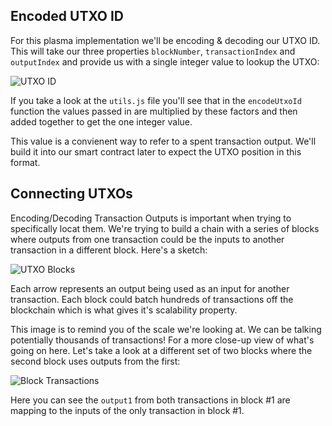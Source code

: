 ## Encoded UTXO ID

For this plasma implementation we'll be encoding & decoding our UTXO ID. This will take our three properties `blockNumber`, `transactionIndex` and `outputIndex` and provide us with a single integer value to lookup the UTXO:

![UTXO ID](https://res.cloudinary.com/divzjiip8/image/upload/v1553559789/utxoid_nosxvu.png)

If you take a look at the `utils.js` file you'll see that  in the `encodeUtxoId` function the values passed in are multiplied by these factors and then added together to get the one integer value.

This value is a convienent way to refer to a spent transaction output. We'll build it into our smart contract later to expect the UTXO position in this format.

## Connecting UTXOs

Encoding/Decoding Transaction Outputs is important when trying to specifically locat them. We're trying to build a chain with a series of blocks where outputs from one transaction could be the inputs to another transaction in a different block. Here's a sketch: 

![UTXO Blocks](https://res.cloudinary.com/divzjiip8/image/upload/v1553804746/TXZoomedOutBlocks_voog1p.png)

Each arrow represents an output being used as an input for another transaction. Each block could batch hundreds of transactions off the blockchain which is what gives it's scalability property. 

This image is to remind you of the scale we're looking at. We can be talking potentially thousands of transactions! For a more close-up view of what's going on here. Let's take a look at a different set of two blocks where the second block uses outputs from the first:

![Block Transactions](https://res.cloudinary.com/divzjiip8/image/upload/c_scale,h_372/v1553801107/BlockTransactions_eclwq3.png)

Here you can see the `output1` from both transactions in block #1 are mapping to the inputs of the only transaction in block #1. 
